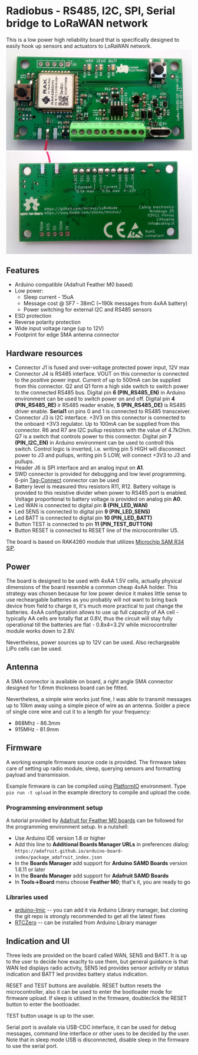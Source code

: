 # Radiobus - RS485, I2C, SPI, Serial bridge to LoRaWAN network

This is a low power high reliability board that is specifically designed to easily hook up sensors and actuators to LoRaWAN network.
![Radiobus - top](pics/top.jpg)
![Radiobus - bottom](pics/bot.jpg)

## Features

* Arduino compatible (Adafruit Feather M0 based)
* Low power:
  * Sleep current - 15uA
  * Message cost @ SF7 - 38mC (~190k messages from 4xAA battery)
  * Power switching for external I2C and RS485 sensors
* ESD protection
* Reverse polarity protection
* Wide input voltage range (up to 12V)
* Footprint for edge SMA antenna connector 

## Hardware resources

 * Connector J1 is fused and over-voltage protected power input, 12V max
 * Connector J4 is RS485 interface. VOUT on this connector is connected to the positive power input. Current of up to 500mA can be supplied from this connector. Q2 and Q1 form a high side switch to switch power to the connected RS485 bus. Digital pin **6 (PIN_RS485_EN)** in Arduino environment can be used to switch power on and off. Digital pin **4 (PIN_RS485_RE)** ir RS485 reader enable, **5 (PIN_RS485_DE)** is RS485 driver enable. **Serial1** on pins 0 and 1 is connected to RS485 transceiver.
 * Connector J3 is I2C interface. +3V3 on this connector is connected to the onboard +3V3 regulator. Up to 100mA can be supplied from this connector. R6 and R7 are I2C pullup resistors with the value of 4.7kOhm. Q7 is a switch that controls power to this connector. Digital pin **7 (PIN_I2C_EN)** in Arduino environment can be used to controll this switch. Control logic is inverted, i.e. writing pin 5 HIGH will disconnect power to J3 and pullups, writing pin 5 LOW, will connect +3V3 to J3 and pullups.
 * Header J6 is SPI interface and an analog input on **A1**.
 * SWD connector is provided for debugging and low level programming. 6-pin [Tag-Connect](https://www.tag-connect.com/product-category/products/cables/6-pin-target) connector can be used
 * Battery level is measured thru resistors R11, R12. Battery voltage is provided to this resistive divider when power to RS485 port is enabled. Voltage proportional to battery voltage is provided on analog pin **A0**. 
 * Led WAN is connected to digital pin **8 (PIN_LED_WAN)**
 * Led SENS is connected to digital pin **9 (PIN_LED_SENS)**
 * Led BATT is connected to digital pin **10 (PIN_LED_BATT)**
 * Button TEST is connected to pin **11 (PIN_TEST_BUTTON)**
 * Button RESET is connected to RESET line of the microcontroller U5.

The board is based on RAK4260 module that utilizes [Microchip SAM R34 SiP](https://www.microchip.com/design-centers/wireless-connectivity/low-power-wide-area-networks/lora-technology/sam-r34-r35). 

## Power

The board is designed to be used with 4xAA 1.5V cells, actually physical dimensions of the board resemble a common cheap 4xAA holder. This strategy was chosen because for low power device it makes little sense to use recheargable batteries as you probably will not want to bring back device from field to charge it, it's much more practical to just change the batteries. 4xAA configuration allows to use up full capacity of AA cell - typically AA cells are totally flat at 0.8V, thus the circuit will stay fully operational till the batteries are flat - 0.8x4=3.2V while microcontroller module works down to 2.8V. 

Nevertheless, power sources up to 12V can be used. Also rechargeable LiPo cells can be used. 

## Antenna

A SMA connector is available on board, a right angle SMA connector designed for 1.6mm thickness board can be fitted. 

Nevertheless, a simple wire works just fine, I was able to transmit messages up to 10km away using a simple piece of wire as an antenna. Solder a piece of single core wire and cut it to a length for your frequency:
 * 868Mhz - 86.3mm
 * 915MHz - 81.9mm

## Firmware

A working example firmware source code is provided. The firmware takes care of setting up radio module, sleep, querying sensors and formatting payload and transmission. 

Example firmware is can be compiled using [PlatformIO](https://platformio.org/) environment. Type ```pio run -t upload``` in the example directory to compile and upload the code. 


### Programming environment setup

A tutorial provided by [Adafruit for Feather M0 boards](https://learn.adafruit.com/adafruit-feather-m0-basic-proto/setup) can be followed for the programming environment setup. In a nutshell:

 * Use Arduino IDE version 1.8 or higher
 * Add this line to **Additional Boards Manager URLs** in preferences dialog: `https://adafruit.github.io/arduino-board-index/package_adafruit_index.json`
 * In the **Boards Manager** add support for **Arduino SAMD Boards** version 1.6.11 or later
 * In the **Boards Manager** add support for **Adafruit SAMD Boards**
 * In **Tools->Board** menu choose **Feather M0**; that's it, you are ready to go

### Libraries used

 * [arduino-lmic](https://github.com/mcci-catena/arduino-lmic) -- you can add it via Arduino Library manager, but cloning the git repo is strongly recommended to get all the latest fixes
 * [RTCZero](https://github.com/arduino-libraries/RTCZero) -- can be installed from Arduino Library manager

## Indication and UI

Three leds are provided on the board called WAN, SENS and BATT. It is up to the user to decide how exaclty to use them, but general guidance is that WAN led displays radio activity, SENS led provides sensor activity or status indication and BATT led provides battery status indication.

RESET and TEST buttons are available. RESET button resets the microcontroller, also it can be used to enter the bootloader mode for firmware upload. If sleep is utilised in the firmware, doubleclick the RESET button to enter the bootloader.

TEST button usage is up to the user.

Serial port is availale via USB-CDC interface, it can be used for debug messages, command line interface or other uses to be decided by the user. Note that in sleep mode USB is disconnected, disable sleep in the firmware to use the serial port.


